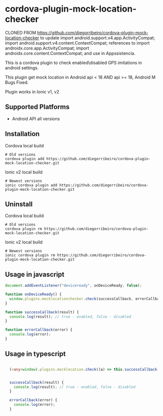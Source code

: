 # cordova-plugin-mock-location-checker

CLONED FROM https://github.com/diegorribeiro/cordova-plugin-mock-location-checker to update
    import android.support.v4.app.ActivityCompat;
    import android.support.v4.content.ContextCompat;
references to
    import androidx.core.app.ActivityCompat;
    import androidx.core.content.ContextCompat;
and use in Appssistencia.

This is a cordova plugin to check enabled\disabled GPS imitations in android settings.

This plugin get mock location in Android api < 18 AND api >= 18, Android M Bugs Fixed.

Plugin works in Ionic v1, v2

## Supported Platforms

- Android API all versions

## Installation

Cordova local build

    # Old versions
    cordova plugin add https://github.com/diegorribeiro/cordova-plugin-mock-location-checker.git

Ionic v2 local build

    # Newest versions
    ionic cordova plugin add https://github.com/diegorribeiro/cordova-plugin-mock-location-checker.git

## Uninstall

Cordova local build

    # Old versions
    cordova plugin rm https://github.com/diegorribeiro/cordova-plugin-mock-location-checker.git

Ionic v2 local build

    # Newest versions
    ionic cordova plugin rm https://github.com/diegorribeiro/cordova-plugin-mock-location-checker.git


## Usage in javascript

```js
document.addEventListener("deviceready", onDeviceReady, false);

function onDeviceReady() {
  window.plugins.mocklocationchecker.check(successCallback, errorCallback);
}

function successCallback(result) {
  console.log(result); // true - enabled, false - disabled
}

function errorCallback(error) {
  console.log(error);
}
```

## Usage in typescript

```ts

  (<any>window).plugins.mocklocation.check((a) => this.successCallback(a), (b) => this.errorCallback(b));


  successCallback(result) {
    console.log(result); // true - enabled, false - disabled
  }

  errorCallback(error) {
    console.log(error);
  }

```
